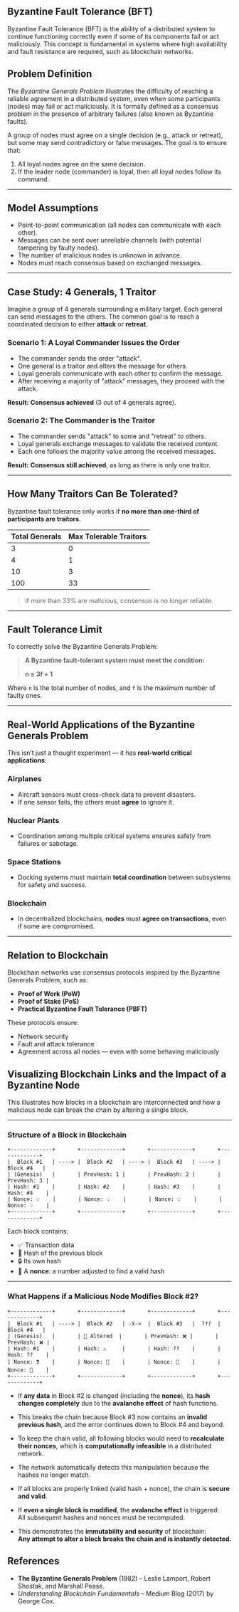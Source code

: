 ## **Byzantine Fault Tolerance (BFT)**

Byzantine Fault Tolerance (BFT) is the ability of a distributed system to continue functioning correctly even if some of its components fail or act maliciously. This concept is fundamental in systems where high availability and fault resistance are required, such as blockchain networks.


## **Problem Definition**

The *Byzantine Generals Problem* illustrates the difficulty of reaching a reliable agreement in a distributed system, even when some participants (nodes) may fail or act maliciously. It is formally defined as a consensus problem in the presence of arbitrary failures (also known as Byzantine faults).

A group of nodes must agree on a single decision (e.g., attack or retreat), but some may send contradictory or false messages. The goal is to ensure that:

1. All loyal nodes agree on the same decision.  
2. If the leader node (commander) is loyal, then all loyal nodes follow its command.

---

## **Model Assumptions**

- Point-to-point communication (all nodes can communicate with each other).  
- Messages can be sent over unreliable channels (with potential tampering by faulty nodes).  
- The number of malicious nodes is unknown in advance.  
- Nodes must reach consensus based on exchanged messages.

---

## **Case Study: 4 Generals, 1 Traitor**

Imagine a group of 4 generals surrounding a military target. Each general can send messages to the others. The common goal is to reach a coordinated decision to either **attack** or **retreat**.

###  Scenario 1: A Loyal Commander Issues the Order

- The commander sends the order "attack".  
- One general is a traitor and alters the message for others.  
- Loyal generals communicate with each other to confirm the message.  
- After receiving a majority of "attack" messages, they proceed with the attack.

**Result:**  **Consensus achieved** (3 out of 4 generals agree).

###  Scenario 2: The Commander is the Traitor

- The commander sends "attack" to some and "retreat" to others.  
- Loyal generals exchange messages to validate the received content.  
- Each one follows the majority value among the received messages.

**Result:**  **Consensus still achieved**, as long as there is only one traitor.

---

## **How Many Traitors Can Be Tolerated?**

Byzantine fault tolerance only works if **no more than one-third of participants are traitors**.

| Total Generals | Max Tolerable Traitors |
|----------------|------------------------|
| 3              | 0                      |
| 4              | 1                      |
| 10             | 3                      |
| 100            | 33                     |

>  If more than 33% are malicious, consensus is no longer reliable.

---

## **Fault Tolerance Limit**

To correctly solve the Byzantine Generals Problem:

> **A Byzantine fault-tolerant system must meet the condition:**  
>  
> **n ≥ 3f + 1**

Where `n` is the total number of nodes, and `f` is the maximum number of faulty ones.

---

## **Real-World Applications of the Byzantine Generals Problem**

This isn’t just a thought experiment — it has **real-world critical applications**:

###  Airplanes

- Aircraft sensors must cross-check data to prevent disasters.  
- If one sensor fails, the others must **agree** to ignore it.

###  Nuclear Plants

- Coordination among multiple critical systems ensures safety from failures or sabotage.

###  Space Stations

- Docking systems must maintain **total coordination** between subsystems for safety and success.

###  Blockchain

- In decentralized blockchains, **nodes** must **agree on transactions**, even if some are compromised.

---

## **Relation to Blockchain**

Blockchain networks use consensus protocols inspired by the Byzantine Generals Problem, such as:

- **Proof of Work (PoW)**  
- **Proof of Stake (PoS)**  
- **Practical Byzantine Fault Tolerance (PBFT)**

These protocols ensure:

-  Network security  
-  Fault and attack tolerance  
-  Agreement across all nodes — even with some behaving maliciously


## **Visualizing Blockchain Links and the Impact of a Byzantine Node**

This illustrates how blocks in a blockchain are interconnected and how a malicious node can break the chain by altering a single block.

---

### Structure of a Block in Blockchain

```plaintext
+-------------+       +-------------+       +-------------+       +-------------+
|  Block #1   | ----> |  Block #2   | ----> |  Block #3   | ----> |  Block #4   |
| (Genesis)   |       | PrevHash: 1 |       | PrevHash: 2 |       | PrevHash: 3 |
| Hash: #1    |       | Hash: #2    |       | Hash: #3    |       | Hash: #4    |
| Nonce: 💡    |       | Nonce: 💡    |       | Nonce: 💡    |       | Nonce: 💡    |
+-------------+       +-------------+       +-------------+       +-------------+
```

Each block contains:

- ✅ Transaction data  
- 🔗 Hash of the previous block  
- 🔒 Its own hash  
- 🎯 A **nonce**: a number adjusted to find a valid hash

---

### What Happens if a Malicious Node Modifies Block #2?

```plaintext
+-------------+       +-------------+       +-------------+       +-------------+
|  Block #1   | ----> |  Block #2   | -X->  |  Block #3   |  ???  |  Block #4   |
| (Genesis)   |       | 🔧 Altered  |       | PrevHash: ❌ |       | PrevHash: ❌ |
| Hash: #1    |       | Hash: ⚠️     |       | Hash: ??    |       | Hash: ??    |
| Nonce: ❓    |       | Nonce: 🔁    |       | Nonce: 🔁    |       | Nonce: 🔁    |
+-------------+       +-------------+       +-------------+       +-------------+
```

- If **any data** in Block #2 is changed (including the **nonce**), its **hash changes completely** due to the **avalanche effect** of hash functions.
- This breaks the chain because Block #3 now contains an **invalid previous hash**, and the error continues down to Block #4 and beyond.
- To keep the chain valid, all following blocks would need to **recalculate their nonces**, which is **computationally infeasible** in a distributed network.
- The network automatically detects this manipulation because the hashes no longer match.


- If all blocks are properly linked (valid hash + nonce), the chain is **secure and valid**.
- If **even a single block is modified**, the **avalanche effect** is triggered:  
  All subsequent hashes and nonces must be recomputed.
- This demonstrates the **immutability and security** of blockchain:  
  **Any attempt to alter a block breaks the chain and is instantly detected.**

## **References**

-  **The Byzantine Generals Problem** (1982) – Leslie Lamport, Robert Shostak, and Marshall Pease.  
-  *Understanding Blockchain Fundamentals* – Medium Blog (2017) by George Cox.








